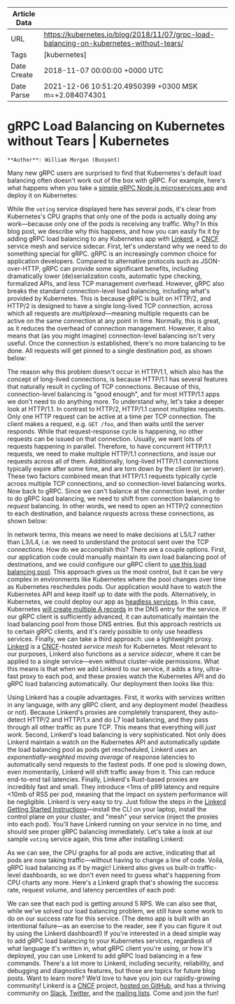 |             Article Data             ||
| ----------------- | ----------------- |
| URL               | https://kubernetes.io/blog/2018/11/07/grpc-load-balancing-on-kubernetes-without-tears/        |
| Tags              | [kubernetes]       |
| Date Create       | 2018-11-07 00:00:00 &#43;0000 UTC |
| Date Parse        | 2021-12-06 10:51:20.4950399 &#43;0300 MSK m=&#43;2.084074301  |

# gRPC Load Balancing on Kubernetes without Tears | Kubernetes

	
	
	
	
	**Author**: William Morgan (Buoyant)
Many new gRPC users are surprised to find that Kubernetes&#39;s default load
balancing often doesn&#39;t work out of the box with gRPC. For example, here&#39;s what
happens when you take a [simple gRPC Node.js microservices
app](https://github.com/sourishkrout/nodevoto) and deploy it on Kubernetes:

While the ```voting``` service displayed here has several pods, it&#39;s clear from
Kubernetes&#39;s CPU graphs that only one of the pods is actually doing any
work—because only one of the pods is receiving any traffic. Why?
In this blog post, we describe why this happens, and how you can easily fix it
by adding gRPC load balancing to any Kubernetes app with
[Linkerd](https://linkerd.io), a [CNCF](https://cncf.io) service mesh and service sidecar.
First, let&#39;s understand why we need to do something special for gRPC.
gRPC is an increasingly common choice for application developers. Compared to
alternative protocols such as JSON-over-HTTP, gRPC can provide some significant
benefits, including dramatically lower (de)serialization costs, automatic type
checking, formalized APIs, and less TCP management overhead.
However, gRPC also breaks the standard connection-level load balancing,
including what&#39;s provided by Kubernetes. This is because gRPC is built on
HTTP/2, and HTTP/2 is designed to have a single long-lived TCP connection,
across which all requests are *multiplexed*—meaning multiple requests can be
active on the same connection at any point in time. Normally, this is great, as
it reduces the overhead of connection management. However, it also means that
(as you might imagine) connection-level balancing isn&#39;t very useful. Once the
connection is established, there&#39;s no more balancing to be done. All requests
will get pinned to a single destination pod, as shown below:

The reason why this problem doesn&#39;t occur in HTTP/1.1, which also has the
concept of long-lived connections, is because HTTP/1.1 has several features
that naturally result in cycling of TCP connections. Because of this,
connection-level balancing is &#34;good enough&#34;, and for most HTTP/1.1 apps we
don&#39;t need to do anything more.
To understand why, let&#39;s take a deeper look at HTTP/1.1. In contrast to HTTP/2,
HTTP/1.1 cannot multiplex requests. Only one HTTP request can be active at a
time per TCP connection. The client makes a request, e.g. ```GET /foo```, and then
waits until the server responds. While that request-response cycle is
happening, no other requests can be issued on that connection.
Usually, we want lots of requests happening in parallel. Therefore, to have
concurrent HTTP/1.1 requests, we need to make multiple HTTP/1.1 connections,
and issue our requests across all of them. Additionally, long-lived HTTP/1.1
connections typically expire after some time, and are torn down by the client
(or server). These two factors combined mean that HTTP/1.1 requests typically
cycle across multiple TCP connections, and so connection-level balancing works.
Now back to gRPC. Since we can&#39;t balance at the connection level, in order to
do gRPC load balancing, we need to shift from connection balancing to *request*
balancing. In other words, we need to open an HTTP/2 connection to each
destination, and balance *requests* across these connections, as shown below:

In network terms, this means we need to make decisions at L5/L7 rather than
L3/L4, i.e. we need to understand the protocol sent over the TCP connections.
How do we accomplish this? There are a couple options. First, our application
code could manually maintain its own load balancing pool of destinations, and
we could configure our gRPC client to [use this load balancing
pool](https://godoc.org/google.golang.org/grpc/balancer). This approach gives
us the most control, but it can be very complex in environments like Kubernetes
where the pool changes over time as Kubernetes reschedules pods. Our
application would have to watch the Kubernetes API and keep itself up to date
with the pods.
Alternatively, in Kubernetes, we could deploy our app as [headless
services](/docs/concepts/services-networking/service/#headless-services).
In this case, Kubernetes [will create multiple A
records](/docs/concepts/services-networking/service/#headless-services)
in the DNS entry for the service. If our gRPC client is sufficiently advanced,
it can automatically maintain the load balancing pool from those DNS entries.
But this approach restricts us to certain gRPC clients, and it&#39;s rarely
possible to only use headless services.
Finally, we can take a third approach: use a lightweight proxy.
[Linkerd](https://linkerd.io) is a [CNCF](https://cncf.io)-hosted *service
mesh* for Kubernetes. Most relevant to our purposes, Linkerd also functions as
a *service sidecar*, where it can be applied to a single service—even without
cluster-wide permissions. What this means is that when we add Linkerd to our
service, it adds a tiny, ultra-fast proxy to each pod, and these proxies watch
the Kubernetes API and do gRPC load balancing automatically. Our deployment
then looks like this:

Using Linkerd has a couple advantages. First, it works with services written in
any language, with any gRPC client, and any deployment model (headless or not).
Because Linkerd&#39;s proxies are completely transparent, they auto-detect HTTP/2
and HTTP/1.x and do L7 load balancing, and they pass through all other traffic
as pure TCP. This means that everything will *just work.*
Second, Linkerd&#39;s load balancing is very sophisticated. Not only does Linkerd
maintain a watch on the Kubernetes API and automatically update the load
balancing pool as pods get rescheduled, Linkerd uses an *exponentially-weighted
moving average* of response latencies to automatically send requests to the
fastest pods. If one pod is slowing down, even momentarily, Linkerd will shift
traffic away from it. This can reduce end-to-end tail latencies.
Finally, Linkerd&#39;s Rust-based proxies are incredibly fast and small. They
introduce &lt;1ms of p99 latency and require &lt;10mb of RSS per pod, meaning that
the impact on system performance will be negligible.
Linkerd is very easy to try. Just follow the steps in the [Linkerd Getting
Started Instructions](https://linkerd.io/2/getting-started/)—install the
CLI on your laptop, install the control plane on your cluster, and &#34;mesh&#34; your
service (inject the proxies into each pod). You&#39;ll have Linkerd running on your
service in no time, and should see proper gRPC balancing immediately.
Let&#39;s take a look at our sample ```voting``` service again, this time after
installing Linkerd:

As we can see, the CPU graphs for all pods are active, indicating that all pods
are now taking traffic—without having to change a line of code. Voila,
gRPC load balancing as if by magic!
Linkerd also gives us built-in traffic-level dashboards, so we don&#39;t even need
to guess what&#39;s happening from CPU charts any more. Here&#39;s a Linkerd graph
that&#39;s showing the success rate, request volume, and latency percentiles of
each pod:

We can see that each pod is getting around 5 RPS. We can also see that, while
we&#39;ve solved our load balancing problem, we still have some work to do on our
success rate for this service. (The demo app is built with an intentional
failure—as an exercise to the reader, see if you can figure it out by
using the Linkerd dashboard!)
If you&#39;re interested in a dead simple way to add gRPC load balancing to your
Kubernetes services, regardless of what language it&#39;s written in, what gRPC
client you&#39;re using, or how it&#39;s deployed, you can use Linkerd to add gRPC load
balancing in a few commands.
There&#39;s a lot more to Linkerd, including security, reliability, and debugging
and diagnostics features, but those are topics for future blog posts.
Want to learn more? We’d love to have you join our rapidly-growing community!
Linkerd is a [CNCF](https://cncf.io) project, [hosted on
GitHub](https://github.com/linkerd/linkerd2), and has a thriving community
on [Slack](https://slack.linkerd.io), [Twitter](https://twitter.com/linkerd),
and the [mailing lists](https://lists.cncf.io/g/cncf-linkerd-users). Come and
join the fun!


	

	


